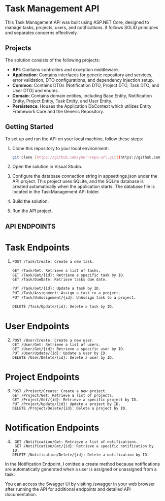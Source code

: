 # Task Management API

This Task Management API was built using ASP.NET Core, designed to manage tasks, projects, users, and notifications. It follows SOLID principles and separates concerns effectively.

## Projects

The solution consists of the following projects:

- **API**: Contains controllers and exception middleware.
- **Application**: Contains interfaces for generic repository and services, error validation, DTO configurations, and dependency injection setup.
- **Common**: Contains DTOs (Notification DTO, Project DTO, Task DTO, and User DTO) and enums.
- **Domain**: Contains domain entities, including Base Entity, Notification Entity, Project Entity, Task Entity, and User Entity.
- **Persistence**: Houses the Application DbContext which utilizes Entity Framework Core and the Generic Repository.

## Getting Started

To set up and run the API on your local machine, follow these steps:

1. Clone this repository to your local environment:

   ```bash
   git clone [https://github.com/your-repo-url.git](https://github.com/Fadahunsiseyi/TaskManagementApplication.git)https://github.com/Fadahunsiseyi/TaskManagementApplication.git
2. Open the solution in Visual Studio.
3. Configure the database connection string in appsettings.json under the API project. This project uses SQLite, and the SQLite database is created automatically when the application starts. The database file is located in the TaskManagement.API folder.
4. Build the solution.
5. Run the API project.

## API ENDPOINTS

# Task Endpoints
1. ```bash
   POST /Task/Create: Create a new task.
   
   GET /Task/Get: Retrieve a list of tasks.
   GET /Task/Get/{id}: Retrieve a specific task by ID.
   GET /Task/DueDate: Retrieve tasks due date.
   
   PUT /Task/Get/{id}: Update a task by ID.
   PUT /Task/Assignment: Assign a task to a project.
   PUT /Task/UnAssignment/{id}: UnAssign task to a project.
   
   DELETE /Task/Update/{id}: Delete a task by ID.

# User Endpoints
2. ```
   POST /User/Create: Create a new user.
   GET /User/Get: Retrieve a list of users.
   GET /User/Get/{id}: Retrieve a specific user by ID.
   PUT /User/Update/{id}: Update a user by ID.
   DELETE /User/Delete/{id}: Delete a user by ID.
   
# Project Endpoints
3. ```
   POST /Project/Create: Create a new project.
   GET /Project/Get: Retrieve a list of projects.
   GET /Project/Get/{id}: Retrieve a specific project by ID.
   PUT /Project/Update/{id}: Update a project by ID.
   DELETE /Project/Delete/{id}: Delete a project by ID.

# Notification Endpoints
4. ```
    GET /Notification/Get: Retrieve a list of notifications.
    GET /Notification/Get/{id}: Retrieve a specific notification by ID.
   DELETE /Notification/Delete/{id}: Delete a notification by ID.

In the Notification Endpoint, I omitted a create method because notifications are automatically generated when a user is assigned or unassigned from a task.

You can access the Swagger UI by visiting /swagger in your web browser after running the API for additional endpoints and detailed API documentation.

